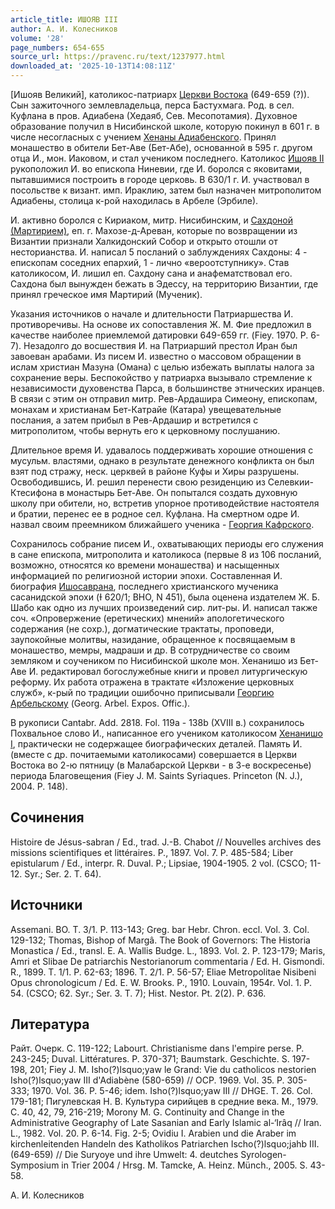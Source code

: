 ```yaml
---
article_title: ИШОЯВ III
author: А. И. Колесников
volume: '28'
page_numbers: 654-655
source_url: https://pravenc.ru/text/1237977.html
downloaded_at: '2025-10-13T14:08:11Z'
---
```


[Ишояв Великий], католикос-патриарх [Церкви Востока](<https://pravenc.ru/text/Церковь Востока.html>) (649-659 (?)). Сын зажиточного землевладельца, перса Бастухмага. Род. в сел. Куфлана в пров. Адиабена (Хедаяб, Сев. Месопотамия). Духовное образование получил в Нисибинской школе, которую покинул в 601 г. в числе несогласных с учением [Хенаны Адиабенского](<https://pravenc.ru/text/Хенаны Адиабенского.html>). Принял монашество в обители Бет-Аве (Бет-Абе), основанной в 595 г. другом отца И., мон. Иаковом, и стал учеником последнего. Католикос [Ишояв II](<https://pravenc.ru/text/Ишояв II.html>) рукоположил И. во епископа Ниневии, где И. боролся с яковитами, пытавшимися построить в городе церковь. В 630/1 г. И. участвовал в посольстве к визант. имп. Ираклию, затем был назначен митрополитом Адиабены, столица к-рой находилась в Арбеле (Эрбиле).

И. активно боролся с Кириаком, митр. Нисибинским, и [Сахдоной (Мартирием)](<https://pravenc.ru/text/Сахдоной (Мартирием).html>), еп. г. Махозе-д-Ареван, которые по возвращении из Византии признали Халкидонский Собор и открыто отошли от несторианства. И. написал 5 посланий о заблуждениях Сахдоны: 4 - епископам соседних епархий, 1 - лично «вероотступнику». Став католикосом, И. лишил еп. Сахдону сана и анафематствовал его. Сахдона был вынужден бежать в Эдессу, на территорию Византии, где принял греческое имя Мартирий (Мученик).

Указания источников о начале и длительности Патриаршества И. противоречивы. На основе их сопоставления Ж. М. Фие предложил в качестве наиболее приемлемой датировки 649-659 гг. (Fiey. 1970. P. 6-7). Незадолго до восшествия И. на Патриарший престол Иран был завоеван арабами. Из писем И. известно о массовом обращении в ислам христиан Мазуна (Омана) с целью избежать выплаты налога за сохранение веры. Беспокойство у патриарха вызывало стремление к независимости духовенства Парса, в большинстве этнических иранцев. В связи с этим он отправил митр. Рев-Ардашира Симеону, епископам, монахам и христианам Бет-Катрайе (Катара) увещевательные послания, а затем прибыл в Рев-Ардашир и встретился с митрополитом, чтобы вернуть его к церковному послушанию.

Длительное время И. удавалось поддерживать хорошие отношения с мусульм. властями, однако в результате денежного конфликта он был взят под стражу, неск. церквей в районе Куфы и Хиры разрушены. Освободившись, И. решил перенести свою резиденцию из Селевкии-Ктесифона в монастырь Бет-Аве. Он попытался создать духовную школу при обители, но, встретив упорное противодействие настоятеля и братии, перенес ее в родное сел. Куфлана. На смертном одре И. назвал своим преемником ближайшего ученика - [Георгия Кафрского](<https://pravenc.ru/text/Георгия Кафрского.html>).

Сохранилось собрание писем И., охватывающих периоды его служения в сане епископа, митрополита и католикоса (первые 8 из 106 посланий, возможно, относятся ко времени монашества) и насыщенных информацией по религиозной истории эпохи. Составленная И. биография [Ишосаврана](https://pravenc.ru/text/Ишосаврана.html), последнего христианского мученика сасанидской эпохи (Ɨ 620/1; BHO, N 451), была оценена издателем Ж. Б. Шабо как одно из лучших произведений сир. лит-ры. И. написал также соч. «Опровержение (еретических) мнений» апологетического содержания (не сохр.), догматические трактаты, проповеди, заупокойные молитвы, назидание, обращенное к посвящаемым в монашество, мемры, мадраши и др. В сотрудничестве со своим земляком и соучеником по Нисибинской школе мон. Хенанишо из Бет-Аве И. редактировал богослужебные книги и провел литургическую реформу. Их работа отражена в трактате «Изложение церковных служб», к-рый по традиции ошибочно приписывали [Георгию Арбельскому](<https://pravenc.ru/text/Георгию Арбельскому.html>) (Georg. Arbel. Expos. Offic.).

В рукописи Cantabr. Add. 2818. Fol. 119a - 138b (XVIII в.) сохранилось Похвальное слово И., написанное его учеником католикосом [Хенанишо I](<https://pravenc.ru/text/Хенанишо I.html>), практически не содержащее биографических деталей. Память И. (вместе с др. почитаемыми католикосами) совершается в Церкви Востока во 2-ю пятницу (в Малабарской Церкви - в 3-е воскресенье) периода Благовещения (Fiey J. M. Saints Syriaques. Princeton (N. J.), 2004. P. 148).

## Сочинения

Histoire de Jésus-sabran / Ed., trad. J.-B. Chabot // Nouvelles archives des missions scientifiques et littéraires. P., 1897. Vol. 7. P. 485-584; Liber epistularum / Ed., interpr. R. Duval. P.; Lipsiae, 1904-1905. 2 vol. (CSCO; 11-12. Syr.; Ser. 2. T. 64).

## Источники

Assemani. BO. T. 3/1. P. 113-143; Greg. bar Hebr. Chron. eccl. Vol. 3. Col. 129-132; Thomas, Bishop of Margâ. The Book of Governors: The Historiа Monastica / Ed., transl. E. A. Wallis Budge. L., 1893. Vol. 2. P. 123-179; Maris, Amri et Slibae De patriarchis Nestorianorum commentaria / Ed. H. Gismondi. R., 1899. T. 1/1. P. 62-63; 1896. T. 2/1. P. 56-57; Eliae Metropolitae Nisibeni Opus chronologicum / Ed. E. W. Brooks. P., 1910. Louvain, 1954r. Vol. 1. P. 54. (CSCO; 62. Syr.; Ser. 3. T. 7); Hist. Nestor. Pt. 2(2). P. 636.

## Литература

Райт. Очерк. С. 119-122; Labourt. Christianisme dans l'empire perse. P. 243-245; Duval. Littératures. P. 370-371; Baumstark. Geschichte. S. 197-198, 201; Fiey J. M. Isho(?)lsquo;yaw le Grand: Vie du catholicos nestorien Isho(?)lsquo;yaw III d'Adiabène (580-659) // OCP. 1969. Vol. 35. P. 305-333; 1970. Vol. 36. P. 5-46; idem. Isho(?)lsquo;yaw III // DHGE. T. 26. Col. 179-181; Пигулевская Н. В. Культура сирийцев в средние века. М., 1979. С. 40, 42, 79, 216-219; Morony M. G. Continuity and Change in the Administrative Geography of Late Sasanian and Early Islamic al-‘Irâq // Iran. L., 1982. Vol. 20. P. 6-14. Fig. 2-5; Ovidiu I. Arabien und die Araber im kirchenleitenden Handeln des Katholikos Patriarchen Ischo(?)lsquo;jahb III. (649-659) // Die Suryoye und ihre Umwelt: 4. deutches Syrologen-Symposium in Trier 2004 / Hrsg. M. Tamcke, A. Heinz. Münch., 2005. S. 43-58.

А. И. Колесников
